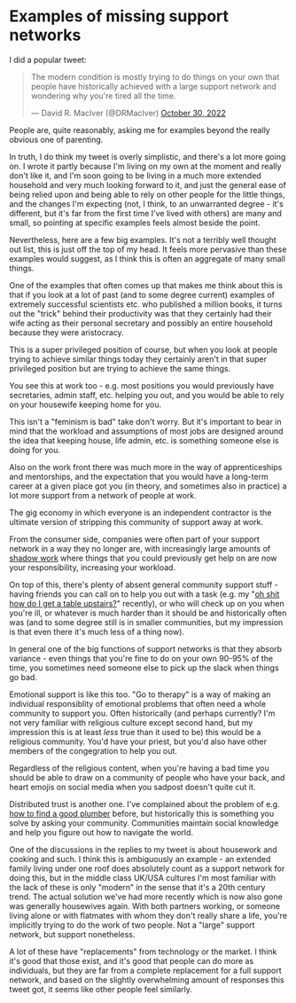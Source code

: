 # Examples of missing support networks

I did a popular tweet:

<blockquote class="twitter-tweet"><p lang="en" dir="ltr">The modern condition is mostly trying to do things on your own that people have historically achieved with a large support network and wondering why you&#39;re tired all the time.</p>&mdash; David R. MacIver (@DRMacIver) <a href="https://twitter.com/DRMacIver/status/1586850511726206983?ref_src=twsrc%5Etfw">October 30, 2022</a></blockquote> <script async src="https://platform.twitter.com/widgets.js" charset="utf-8"></script>

People are, quite reasonably, asking me for examples beyond the really obvious one of parenting.

In truth, I do think my tweet is overly simplistic, and there's a lot more going on. I wrote it partly because I'm living on my own at the moment and really don't like it, and I'm soon going to be living in a much more extended household and very much looking forward to it, and just the general ease of being relied upon and being able to rely on other people for the little things, and the changes I'm expecting (not, I think, to an unwarranted degree - it's different, but it's far from the first time I've lived with others) are many and small, so pointing at specific examples feels almost beside the point.

Nevertheless, here are a few big examples. It's not a terribly well thought out list, this is just off the top of my head. It feels more pervasive than these examples would suggest, as I think this is often an aggregate of many small things.

One of the examples that often comes up that makes me think about this is that if you look at a lot of past (and to some degree current) examples of extremely successful scientists etc. who published a million books, it turns out the "trick" behind their productivity was that they certainly had their wife acting as their personal secretary and possibly an entire household because they were aristocracy.

This is a super privileged position of course, but when you look at people trying to achieve similar things today they certainly aren't in that super privileged position but are trying to achieve the same things.

You see this at work too - e.g. most positions you would previously have secretaries, admin staff, etc. helping you out, and you would be able to rely on your housewife keeping home for you.
 
This isn't a "feminism is bad" take don't worry. But it's important to bear in mind that the workload and assumptions of most jobs are designed around the idea that keeping house, life admin, etc. is something someone else is doing for you.

Also on the work front there was much more in the way of apprenticeships and mentorships, and the expectation that you would have a long-term career at a given place got you (in theory, and sometimes also in practice) a lot more support from a network of people at work.

The gig economy in which everyone is an independent contractor is the ultimate version of stripping this community of support away at work.

From the consumer side, companies were often part of your support network in a way they no longer are, with increasingly large amounts of [shadow work](https://en.wikipedia.org/wiki/Shadow_work) where things that you could previously get help on are now your responsibility, increasing your workload.

On top of this, there's plenty of absent general community support stuff - having friends you can call on to help you out with a task (e.g. my "[oh shit how do I get a table upstairs?](https://twitter.com/DRMacIver/status/1564603678484566019)" recently), or who will check up on you when you're ill, or whatever is much harder than it should be and historically often was (and to some degree still is in smaller communities, but my impression is that even there it's much less of a thing now).

In general one of the big functions of support networks is that they absorb variance - even things that you're fine to do on your own 90-95% of the time, you sometimes need someone else to pick up the slack when things go bad.

Emotional support is like this too. "Go to therapy" is a way of making an individual responsiblity of emotional problems that often need a whole community to support you. Often historically (and perhaps currently? I'm not very familiar with religious culture except second hand, but my impression this is at least *less* true than it used to be) this would be a religious community. You'd have your priest, but you'd also have other members of the congegration to help you out.

Regardless of the religious content, when you're having a bad time you should be able to draw on a community of people who have your back, and heart emojis on social media when you sadpost doesn't quite cut it.

Distributed trust is another one. I've complained about the problem of e.g. [how to find a good plumber](https://notebook.drmaciver.com/posts/2022-06-05-14:53.html) before, but historically this is something you solve by asking your community. Communities maintain social knowledge and help you figure out how to navigate the world.

One of the discussions in the replies to my tweet is about housework and cooking and such. I think this is ambiguously an example - an extended family living under one roof does absolutely count as a support network for doing this, but in the middle class UK/USA cultures I'm most familiar with the lack of these is only "modern" in the sense that it's a 20th century trend. The actual solution we've had more recently which is now also gone was generally housewives again. With both partners working, or someone living alone or with flatmates with whom they don't really share a life, you're implicitly trying to do the work of two people. Not a "large" support network, but support nonetheless.

A lot of these have "replacements" from technology or the market. I think it's good that those exist, and it's good that people can do more as individuals, but they are far from a complete replacement for a full support network, and based on the slightly overwhelming amount of responses this tweet got, it seems like other people feel similarly.

